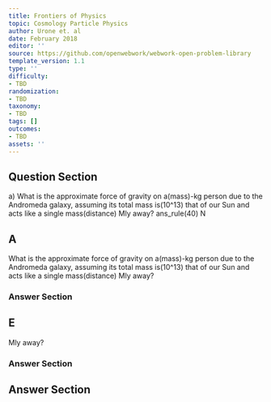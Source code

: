 ```yaml
---
title: Frontiers of Physics
topic: Cosmology Particle Physics
author: Urone et. al
date: February 2018
editor: ''
source: https://github.com/openwebwork/webwork-open-problem-library
template_version: 1.1
type: ''
difficulty:
- TBD
randomization:
- TBD
taxonomy:
- TBD
tags: []
outcomes:
- TBD
assets: ''
---
```


## Question Section 

a) What is the approximate force of gravity on a(mass)-kg person due to the Andromeda galaxy, assuming its total mass is(10^13) that of our Sun and acts like a single mass(distance) Mly away? 
ans_rule(40) N

## A
What is the approximate force of gravity on a(mass)-kg person due to the Andromeda galaxy, assuming its total mass is(10^13) that of our Sun and acts like a single mass(distance) Mly away? 
### Answer Section
## E
Mly away? 
### Answer Section


## Answer Section

